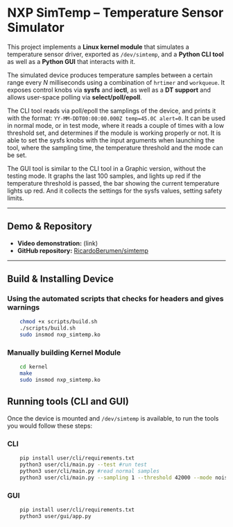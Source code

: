 # NXP SimTemp – Temperature Sensor Simulator

This project implements a **Linux kernel module** that simulates a temperature sensor driver,
exported as `/dev/simtemp`, and a **Python CLI tool** as well as a **Python GUI** that interacts with it.

The simulated device produces temperature samples between a certain range every *N* milliseconds using a
combination of `hrtimer` and `workqueue`. It exposes control knobs via **sysfs** and **ioctl**, as well as a **DT support** and allows
user-space polling via **select/poll/epoll**.

The CLI tool reads via poll/epoll the samplings of the device, and prints it with the format: `YY-MM-DDT00:00:00.000Z temp=45.0C alert=0`.
It can be used in normal mode, or in test mode, where it reads a couple of times with a low threshold set, and determines if the module is 
working properly or not.
It is able to set the sysfs knobs with the input arguments when launching the tool, where the sampling time, the temperature threshold and 
the mode can be set.

The GUI tool is similar to the CLI tool in a Graphic version, without the testing mode. It graphs the last 100 samples, and lights up red 
if the temperature threshold is passed, the bar showing the current temperature lights up red. And it collects the settings for the sysfs 
values, setting safety limits.

---

## Demo & Repository

- **Video demonstration:** (link)
- **GitHub repository:** [RicardoBerumen/simtemp](https://github.com/RicardoBerumen/simtemp)  

---

## Build & Installing Device


### Using the automated scripts that checks for headers and gives warnings
```bash
    chmod +x scripts/build.sh
    ./scripts/build.sh
    sudo insmod nxp_simtemp.ko
```

### Manually building Kernel Module
```bash
    cd kernel
    make
    sudo insmod nxp_simtemp.ko
```

## Running tools (CLI and GUI)
Once the device is mounted and `/dev/simtemp` is available, to run the tools you would follow these steps:

### CLI
```bash
    pip install user/cli/requirements.txt
    python3 user/cli/main.py --test #run test
    python3 user/cli/main.py #read normal samples
    python3 user/cli/main.py --sampling 1 --threshold 42000 --mode noisy #change sysfs configs
```

### GUI
```bash
    pip install user/cli/requirements.txt
    python3 user/gui/app.py
```

